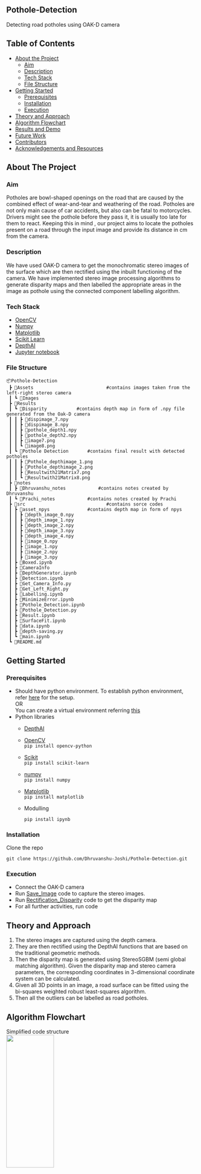 ## Pothole-Detection  
Detecting road potholes using OAK-D camera  

<!-- TABLE OF CONTENTS -->  
## Table of Contents  
- [About the Project](#about-the-project)  
    - [Aim](#aim)  
    - [Description](#description)  
    - [Tech Stack](#tech-stack)  
    - [File Structure](#file-structure)  
- [Getting Started](#getting-started)  
    - [Prerequisites](#prerequisites)  
    - [Installation](#installation)  
    - [Execution](#execution)  
- [Theory and Approach](#theory-and-approach)  
- [Algorithm Flowchart](#algorithm-flowchart)  
- [Results and Demo](#results-and-demo)  
- [Future Work](#to-dos)  
- [Contributors](#contributors)  
- [Acknowledgements and Resources](#acknowledgements-and-resources)  

<!--ABOUT THE PROJECT -->  
## About The Project   

### Aim   
Potholes are bowl-shaped openings on the road that are caused by the combined effect of wear-and-tear and weathering of the road. Potholes are not only main cause of car accidents, but also can be fatal to motorcycles. Drivers might see the pothole before they pass it, it is usually too late for them to react. Keeping this in mind , our project aims to locate the potholes present on a road through the input image and provide its distance in cm from the camera. 

###  Description   
We have used OAK-D camera to get the monochromatic stereo images of the surface which are then rectified using the inbuilt functioning of the camera. We have implemented stereo image processing algorithms to generate disparity maps and then labelled the appropriate areas in the image as pothole using the connected component labelling algorithm.  

### Tech Stack  
- [OpenCV](https://opencv.org/) 
- [Numpy](https://numpy.org/)
- [Matplotlib](https://matplotlib.org/)  
- [Scikit Learn](https://scikit-learn.org/stable/)  
- [DepthAI](https://docs.luxonis.com/en/latest/) 
- [Jupyter notebook](https://jupyter.org)


### File Structure  
```
📦Pothole-Detection
 ┣ 📂Assets                           #contains images taken from the left-right stereo camera
 ┃ ┗ 📂Images
 ┣ 📂Results
 ┃ ┗ 📂Disparity		      #contains depth map in form of .npy file generated from the Oak-D camera
 ┃ ┃ ┣ 📜dispimage_7.npy
 ┃ ┃ ┣ 📜dispimage_8.npy
 ┃ ┃ ┣ 📜pothole_depth1.npy
 ┃ ┃ ┣ 📜pothole_depth2.npy
 ┃ ┃ ┣ 📜image7.png
 ┃ ┃ ┗ 📜image8.png
 ┃ ┗ 📂Pothole Detection	      #contains final result with detected potholes
 ┃ ┃ ┣ 📜Pothole_depthimage_1.png
 ┃ ┃ ┣ 📜Pothole_depthimage_2.png
 ┃ ┃ ┣ 📜Resultwith21Matrix7.png
 ┃ ┃ ┗ 📜Resultwith21Matrix8.png
 ┣ 📂notes                            
 ┃ ┣ 📂Dhruvanshu_notes		      #contains notes created by Dhruvanshu
 ┃ ┗ 📂Prachi_notes		      #contains notes created by Prachi
 ┣ 📂src                              #contains sorce codes
 ┃ ┣ 📂asset_npys		      #contains depth map in form of npys
 ┃ ┃ ┣ 📜depth_image_0.npy
 ┃ ┃ ┣ 📜depth_image_1.npy
 ┃ ┃ ┣ 📜depth_image_2.npy
 ┃ ┃ ┣ 📜depth_image_3.npy
 ┃ ┃ ┣ 📜depth_image_4.npy
 ┃ ┃ ┣ 📜image_0.npy
 ┃ ┃ ┣ 📜image_1.npy
 ┃ ┃ ┣ 📜image_2.npy
 ┃ ┃ ┣ 📜image_3.npy
 ┃ ┣ 📜Boxed.ipynb
 ┃ ┣ 📜CameraInfo
 ┃ ┣ 📜DepthGenerator.ipynb
 ┃ ┣ 📜Detection.ipynb
 ┃ ┣ 📜Get_Camera_Info.py
 ┃ ┣ 📜Get_Left_Right.py
 ┃ ┣ 📜Labelling.ipynb
 ┃ ┣ 📜MinimizeError.ipynb
 ┃ ┣ 📜Pothole_Detection.ipynb
 ┃ ┣ 📜Pothole_Detection.py
 ┃ ┣ 📜Result.ipynb
 ┃ ┣ 📜SurfaceFit.ipynb
 ┃ ┣ 📜data.ipynb
 ┃ ┣ 📜depth-saving.py
 ┃ ┗ 📜main.ipynb
 ┗ 📜README.md
```


<!-- GETTING STARTED -->  
## Getting Started  

### Prerequisites  
- Should have python environment. To establish python environment, refer [here](https://www.tutorialspoint.com/python/python_environment.htm) for the setup.  
OR   
You can create a virtual environment referring [this](https://docs.luxonis.com/en/latest/pages/tutorials/first_steps/#create-python-virtualenv-optional)   
- Python libraries  
    - [DepthAI](https://docs.luxonis.com/en/latest/#demo-script)  
    - [OpenCV](https://pypi.org/project/opencv-python/)   
`pip install opencv-python`  
    - [Scikit](https://scikit-learn.org/stable/install.html)   
`pip install scikit-learn`  
    - [numpy](https://numpy.org/install/)   
`pip install numpy`  
    - [Matplotlib](https://matplotlib.org/stable/index.html#installation)  
`pip install matplotlib`  
    - Modulling
    
        `pip install ipynb`

### Installation  

Clone the repo   

    git clone https://github.com/Dhruvanshu-Joshi/Pothole-Detection.git
    

### Execution  
-	Connect the OAK-D camera   
-	Run [Save_Image]() code to capture the stereo images.  
-	Run [Rectification_Disparity]() code to get the disparity map  
-	For all further activities, run []() code  


<!-- THEORY AND APPROACH -->  
## Theory and Approach  
1.	The stereo images are captured using the depth camera.  
2.	They are then rectified using the DepthAI functions that are based on the traditional geometric methods.   
3.	Then the disparity map is generated using StereoSGBM (semi global matching algorithm). Given the disparity map and stereo camera parameters, the corresponding coordinates in 3-dimensional coordinate system can be calculated.  
4.	Given all 3D points in an image, a road surface can be fitted using the bi-squares weighted robust least-squares algorithm.   
5.	Then all the outliers can be labelled as road potholes.  

<!--Flowchart -->  
## Algorithm Flowchart  
Simplified code structure    
<img src ="https://user-images.githubusercontent.com/103961320/193153591-f62cc7c7-1151-419b-acc2-73f2bedf3319.png" width="50%" height="30%"/> 

<!-- RESULTS AND DEMO -->  
## Results and Demo

<img src ="https://raw.githubusercontent.com/Dhruvanshu-Joshi/Pothole-Detection/notes/Assets/Images/LeftImage_1.png" width="30%" height="30%"/> <img src ="https://raw.githubusercontent.com/Dhruvanshu-Joshi/Pothole-Detection/notes/Assets/Images/RightImage_1.png" width="30%" height="30%"/>

<img src ="https://raw.githubusercontent.com/Dhruvanshu-Joshi/Pothole-Detection/notes/Results/Pothole%20Detection/Pothole_depthimage_1.png" width="50%" height="50%"/>

<img src ="https://raw.githubusercontent.com/Dhruvanshu-Joshi/Pothole-Detection/notes/Assets/Images/LeftImage_2.png" width="30%" height="30%"/> <img src ="https://raw.githubusercontent.com/Dhruvanshu-Joshi/Pothole-Detection/notes/Assets/Images/RightImage_2.png" width="30%" height="30%"/>

<img src ="https://raw.githubusercontent.com/Dhruvanshu-Joshi/Pothole-Detection/notes/Results/Pothole%20Detection/Pothole_depthimage_2.png" width="50%" height="50%"/>

![Result_image_1](https://raw.githubusercontent.com/Dhruvanshu-Joshi/Pothole-Detection/main/Results/Pothole%20Detection/Resultwith21Matrix7.png)


<!-- FUTURE WORK -->  
## Future Work  
- [x] Detect Potholes in Images  
- [ ] Detect Potholes in Videos  
- [ ] Detect Potholes in Real-Time  

<!-- CONTRIBUTORS -->  
## Contributors  
* [Dhruvanshu Joshi]( https://github.com/Dhruvanshu-Joshi)  
* [Prachi Doshi]( https://github.com/Prachi-Doshi)  


<!-- ACKNOWLEDGEMENTS AND REFERENCES -->  
## Acknowledgements and Resources  
- [SRA VJTI](https://github.com/SRA-VJTI) Eklavya 2022  
- Our mentors [Toshan Luktuke](https://github.com/toshan-luktuke), [Dhruv Kunjadiya](https://github.com/Dhruv454000) and [Rishabh Bali](https://github.com/Ris-Bali) for their guidance throughout this project  
- [Yaqi-Li Research Paper](https://etd.ohiolink.edu/apexprod/rws_etd/send_file/send?accession=case1525708920748809&disposition=inline) for main refference  
- [John Lambert Research Paper](https://johnwlambert.github.io/stereo/) for stereo related reference  
- [Video](https://www.youtube.com/watch?v=bRkUGqsz6SI) to know more on stereo  
- [Video](https://www.youtube.com/watch?v=S-UHiFsn-GI&list=PL2zRqk16wsdoCCLpou-dGo7QQNks1Ppzo&index=3) on Camera Calibration  
- For more resources refer [References]() section in the Report.  
